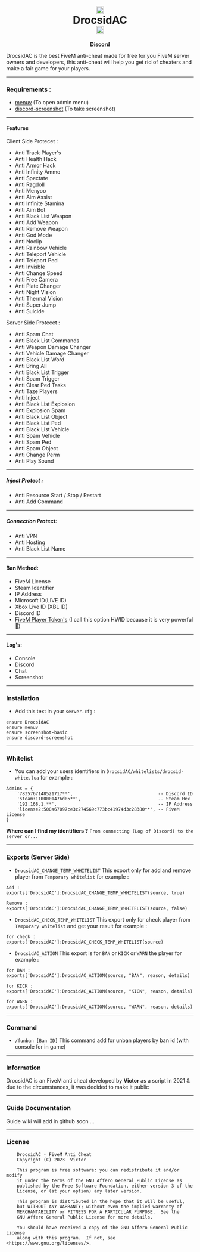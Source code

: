 <h1 align='center'><center><img src="https://media.discordapp.net/attachments/1110602772245643317/1139991895062364230/PacificLife.gif" alt="what image shows" height="20" width="20"></center>   DrocsidAC   <center><img src="https://media.discordapp.net/attachments/1110602772245643317/1139991895062364230/PacificLife.gif" alt="what image shows" height="20" width="20"></center></a></h1>
<p align='center'><b><a href='https://discord.gg/qZqWHvQeC8'>Discord</a></b></h5>

DrocsidAC is the best FiveM anti-cheat made for free for you FiveM server owners and developers, this anti-cheat will help you get rid of cheaters and make a fair game for your players.

---

### Requirements :

- [menuv](https://github.com/ThymonA/menuv/releases) (To open admin menu)
- [discord-screenshot](https://github.com/jaimeadf/discord-screenshot/releases) (To take screenshot)

---

#### Features

Client Side Protecet :

- Anti Track Player's
- Anti Health Hack
- Anti Armor Hack
- Anti Infinity Ammo
- Anti Spectate
- Anti Ragdoll
- Anti Menyoo
- Anti Aim Assist
- Anti Infinite Stamina
- Anti Aim Bot
- Anti Black List Weapon
- Anti Add Weapon
- Anti Remove Weapon
- Anti God Mode
- Anti Noclip
- Anti Rainbow Vehicle
- Anti Teleport Vehicle
- Anti Teleport Ped
- Anti Invisble
- Anti Change Speed
- Anti Free Camera
- Anti Plate Changer
- Anti Night Vision
- Anti Thermal Vision
- Anti Super Jump
- Anti Suicide

Server Side Protecet :

- Anti Spam Chat
- Anti Black List Commands
- Anti Weapon Damage Changer
- Anti Vehicle Damage Changer
- Anti Black List Word
- Anti Bring All
- Anti Black List Trigger
- Anti Spam Trigger
- Anti Clear Ped Tasks
- Anti Taze Players
- Anti Inject
- Anti Black List Explosion
- Anti Explosion Spam
- Anti Black List Object
- Anti Black List Ped
- Anti Black List Vehicle
- Anti Spam Vehicle
- Anti Spam Ped
- Anti Spam Object
- Anti Change Perm
- Anti Play Sound

---

##### Inject Protect :

- Anti Resource Start / Stop / Restart
- Anti Add Command

---

##### Connection Protect:

- Anti VPN
- Anti Hosting
- Anti Black List Name

---

#### Ban Method:

- FiveM License
- Steam Identifier
- IP Address
- Microsoft ID(LIVE ID)
- Xbox Live ID (XBL ID)
- Discord ID
- [FiveM Player Token's](https://docs.fivem.net/natives/?_0x54C06897) (I call this option HWID because it is very powerful 💪)

---

#### Log's:

- Console
- Discord
- Chat
- Screenshot

---

### Installation

- Add this text in your `server.cfg` :

```
ensure DrocsidAC
ensure menuv
ensure screenshot-basic
ensure discord-screenshot
```

---

### Whitelist

- You can add your users identifiers in `DrocsidAC/whitelists/drocsid-white.lua`
  for example :

```
Admins = {
    '7835767148521717**',                                -- Discord ID
    'steam:1100001476d05**',                             -- Steam Hex
    '192.168.1.**',                                      -- IP Address
    'license2:500a67097ce3c274569c773bc41974d3c28380**', -- FiveM License
}
```

**Where can I find my identifiers ?** `From connecting (Log of Discord) to the server or...`

---

### Exports (Server Side)

- `DrocsidAC_CHANGE_TEMP_WHHITELIST` This export only for add and remove player from `Temporary whitelist`
  for example :

```
Add :
exports['DrocsidAC']:DrocsidAC_CHANGE_TEMP_WHHITELIST(source, true)

Remove :
exports['DrocsidAC']:DrocsidAC_CHANGE_TEMP_WHHITELIST(source, false)
```

- `DrocsidAC_CHECK_TEMP_WHITELIST` This export only for check player from `Temporary whitelist` and get your result
  for example :

```
for check :
exports['DrocsidAC']:DrocsidAC_CHECK_TEMP_WHITELIST(source)
```

- `DrocsidAC_ACTION` This export is for `BAN` or `KICK` or `WARN` the player
  for example :

```
for BAN :
exports['DrocsidAC']:DrocsidAC_ACTION(source, "BAN", reason, details)

for KICK :
exports['DrocsidAC']:DrocsidAC_ACTION(source, "KICK", reason, details)

for WARN :
exports['DrocsidAC']:DrocsidAC_ACTION(source, "WARN", reason, details)
```

---

### Command

- `/funban [Ban ID]` This command add for unban players by ban id (with console for in game)

---

### Information

DrocsidAC is an FiveM anti cheat developed by **Victor** as a script in 2021 & due to the circumstances, it was decided to make it public

---

### Guide Documentation

Guide wiki will add in github soon ...

---

### License

```
    DrocsidAC - FiveM Anti Cheat
    Copyright (C) 2023  Victor

    This program is free software: you can redistribute it and/or modify
    it under the terms of the GNU Affero General Public License as
    published by the Free Software Foundation, either version 3 of the
    License, or (at your option) any later version.

    This program is distributed in the hope that it will be useful,
    but WITHOUT ANY WARRANTY; without even the implied warranty of
    MERCHANTABILITY or FITNESS FOR A PARTICULAR PURPOSE.  See the
    GNU Affero General Public License for more details.

    You should have received a copy of the GNU Affero General Public License
    along with this program.  If not, see <https://www.gnu.org/licenses/>.
```
